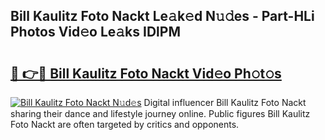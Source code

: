 ## Bill Kaulitz Foto Nackt Le𝚊k𝚎d N𝚞𝚍es - Part-HLi Photos Vid𝚎o Le𝚊ks IDlPM

# <h2><a href="http://fb83u0.evod.top/?m=Bill+Kaulitz+Foto+Nackt">🔗 👉🔴 Bill Kaulitz Foto Nackt Vid𝚎o Ph𝚘t𝚘s</a></h2>

[![Bill Kaulitz Foto Nackt N𝚞d𝚎s](https://i.imgur.com/8V9OHl7.gif)](http://fb83u0.evod.top/?m=Bill+Kaulitz+Foto+Nackt)
Digital influencer Bill Kaulitz Foto Nackt sharing their dance and lifestyle journey online. Public figures Bill Kaulitz Foto Nackt are often targeted by critics and opponents. 
